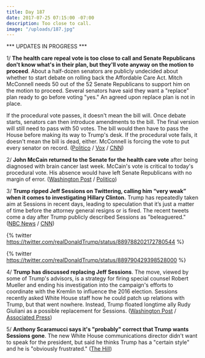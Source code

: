 ```yaml
---
title: Day 187
date: 2017-07-25 07:15:00 -07:00
description: Too close to call.
image: "/uploads/187.jpg"
---
```


\*\*\* UPDATES IN PROGRESS \*\*\*

1/ **The health care repeal vote is too close to call and Senate Republicans don't know what's in their plan, but they'll vote anyway on the motion to proceed**. About a half-dozen senators are publicly undecided about whether to start debate on rolling back the Affordable Care Act. Mitch McConnell needs 50 out of the 52 Senate Republicans to support him on the motion to proceed. Several senators have said they want a "replace" plan ready to go before voting "yes." An agreed upon replace plan is not in place.

If the procedural vote passes, it doesn't mean the bill will. Once debate starts, senators can then introduce amendments to the bill. The final version will still need to pass with 50 votes. The bill would then have to pass the House before making its way to Trump's desk. If the procedural vote fails, it doesn't mean the bill is dead, either. McConnell is forcing the vote to put every senator on record. ([Politico](http://www.politico.com/story/2017/07/25/obamacare-repeal-vote-senate-republicans-240926) / [Vox](https://www.vox.com/policy-and-politics/2017/7/25/16022564/senate-health-care-bill-vote-really-coming) / [CNN](http://www.cnn.com/2017/07/25/politics/senate-poised-to-vote-today-on-health-care/index.html))

2/ **John McCain returned to the Senate for the health care vote** after being diagnosed with brain cancer last week. McCain's vote is critical to today's procedural vote. His absence would have left Senate Republicans with no margin of error. ([Washington Post](https://www.washingtonpost.com/powerpost/gop-leaders-press-ahead-with-health-care-vote-in-hopes-of-sustaining-repeal-effort/2017/07/25/2525470c-7126-11e7-8839-ec48ec4cae25_story.html) / [Politico](http://www.politico.com/story/2017/07/24/mccain-obamacare-repeal-republicans-240906))

3/ **Trump ripped Jeff Sessions on Twittering, calling him “very weak” when it comes to investigating Hillary Clinton.** Trump has repeatedly taken aim at Sessions in recent days, leading to speculation that it’s just a matter of time before the attorney general resigns or is fired. The recent tweets come a day after Trump publicly described Sessions as "beleaguered." ([NBC News](http://www.nbcnews.com/politics/donald-trump/trump-rips-jeff-sessions-being-very-weak-clinton-leakers-n786211) / [CNN](http://www.cnn.com/2017/07/25/politics/donald-trump-jeff-sessions-hillary-clinton/index.html))

{% twitter https://twitter.com/realDonaldTrump/status/889788202172780544 %}

{% twitter https://twitter.com/realDonaldTrump/status/889790429398528000 %}

4/ **Trump has discussed replacing Jeff Sessions**. The move, viewed by some of Trump's advisors, is a strategy for firing special counsel Robert Mueller and ending his investigation into the campaign's efforts to coordinate with the Kremlin to influence the 2016 election. Sessions recently asked White House staff how he could patch up relations with Trump, but that went nowhere. Instead, Trump floated longtime ally Rudy Giuliani as a possible replacement for Sessions. ([Washington Post](https://www.washingtonpost.com/world/national-security/trump-leaves-sessions-twisting-in-the-wind-while-berating-him-publicly/2017/07/24/ce3bf142-708b-11e7-9eac-d56bd5568db8_story.html) / [Associated Press](https://www.apnews.com/966ae4f389064b2b90d84b03d260730e/AP-sources:-Trump-speaks-to-advisers-about-firing-Sessions))

5/ **Anthony Scaramucci says it's "probably" correct that Trump wants Sessions gone**. The new White House communications director didn't want to speak for the president, but said he thinks Trump has a "certain style" and he is "obviously frustrated." ([The Hill](http://thehill.com/homenews/administration/343586-scaramucci-says-its-probably-correct-trump-wants-sessions-gone))